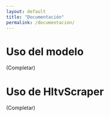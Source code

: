 ```yaml
---
layout: default
title: "Documentación"
permalink: /documentacion/
---
```


# Uso del modelo

(Completar)

# Uso de HltvScraper

(Completar)